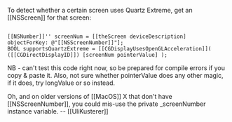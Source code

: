 To detect whether a certain screen uses Quartz Extreme, get an [[NSScreen]] for that screen:

<code>
[[NSNumber]]'' screenNum = [[theScreen deviceDescription] objectForKey: @"[[NSScreenNumber]]"];
BOOL supportsQuartzExtreme = [[CGDisplayUsesOpenGLAcceleration]]( ([[CGDirectDisplayID]]) [screenNum pointerValue] );
</code>

NB - can't test this code right now, so be prepared for compile errors if you copy & paste it. Also, not sure whether pointerValue does any other magic, if it does, try longValue or so instead.

Oh, and on older versions of [[MacOS]] X that don't have [[NSScreenNumber]], you could mis-use the private _screenNumber instance variable. -- [[UliKusterer]]